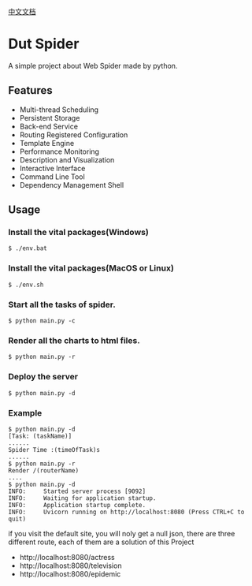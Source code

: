 [中文文档](./README-CN.md)

# Dut Spider

A simple project about Web Spider made by python. 

## Features

* Multi-thread Scheduling
* Persistent Storage
* Back-end Service
* Routing Registered Configuration
* Template Engine
* Performance Monitoring
* Description and Visualization
* Interactive Interface
* Command Line Tool
* Dependency Management Shell

## Usage

### Install the vital packages(Windows)

```shell
$ ./env.bat
```

### Install the vital packages(MacOS or Linux)

```shell
$ ./env.sh
```

### Start all the tasks of spider.

```shell
$ python main.py -c
```

### Render all the charts to html files.

```shell
$ python main.py -r
```

### Deploy the server

```shell
$ python main.py -d
```

### Example

```shell
$ python main.py -d
[Task: (taskName)]
......
Spider Time :(timeOfTask)s
......
$ python main.py -r
Render /(routerName)
....
$ python main.py -d
INFO:     Started server process [9092]
INFO:     Waiting for application startup.
INFO:     Application startup complete.
INFO:     Uvicorn running on http://localhost:8080 (Press CTRL+C to quit)
```

if you visit the default site, you will noly get a null json, there are three different route, each of them are a solution of this Project

- http://localhost:8080/actress
- http://localhost:8080/television
- http://localhost:8080/epidemic